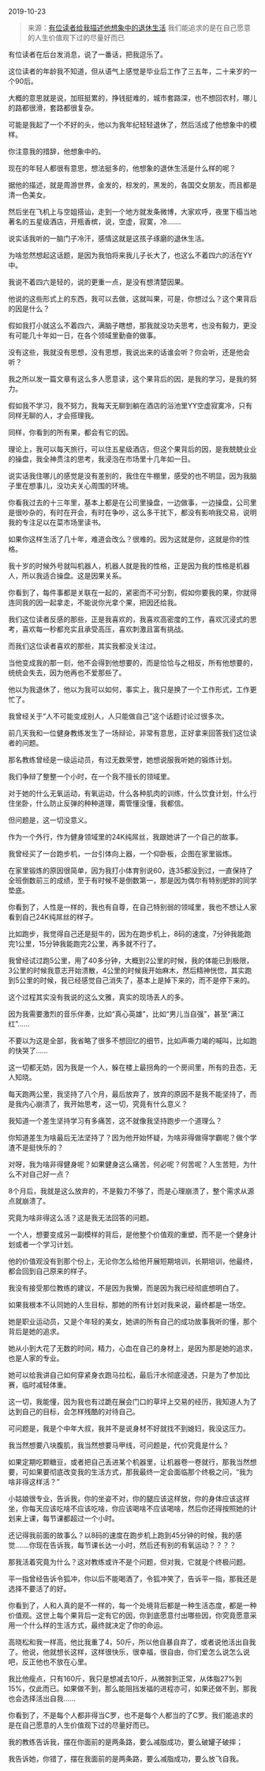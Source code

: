 2019-10-23

> 来源：[有位读者给我描述他想象中的退休生活](http://mp.weixin.qq.com/s?__biz=MzU0MjYwNDU2Mw==&mid=2247487475&idx=2&sn=dcff2a31130f7bd04ae86d67cb7b3698&chksm=fb19638fcc6eea99c5ca50868b04dfb000d7976210b18beb4aab5b68ba38dbc36ce4616b257f&scene=27#wechat_redirect)
> 我们能追求的是在自己愿意的人生价值观下过的尽量好而已

有位读者在后台发消息，说了一番话，把我逗乐了。

  

这位读者的年龄我不知道，但从语气上感觉是毕业后工作了三五年，二十来岁的一个90后。

  

大概的意思就是说，加班挺累的，挣钱挺难的，城市套路深，也不想回农村，哪儿的路都很滑，套路都很复杂。  

  

可能是我起了一个不好的头，他以为我年纪轻轻退休了，然后活成了他想象中的模样。  

  

你注意我的措辞，他想象中的。

  

现在的年轻人都很有意思，想法挺多的，他想象的退休生活是什么样的呢？  

  

据他的描述，就是周游世界，金发的，棕发的，黑发的，各国交女朋友，而且都是清一色美女。

  

然后坐在飞机上与空姐搭讪，走到一个地方就发条微博，大家欢呼，夜里下榻当地著名的五星级酒店，开瓶香槟，说，空虚，寂寞，冷.......

  

说实话我听的一脑门子冷汗，感情这就是这孩子琢磨的退休生活。  

  

为啥忽然想起这话题，是因为我怕将来我儿子长大了，也这么不着四六的活在YY中。  

  

我说不着四六是轻的，说的更重一点，是没有想清楚因果。  

  

他说的这些形式上的东西，我可以去做，这就叫果，可是，你想过么？这个果背后的因是什么？  

  

假如我打小就这么不着四六，满脑子瞎想，那我就没功夫思考，也没有毅力，更没有可能几十年如一日，在各个领域里勤奋的做事。  

  

没有这些，我就没有思想，没有思想，我说出来的话谁会听？你会听，还是他会听？

  

我之所以发一篇文章有这么多人愿意读，这个果背后的因，是我的学习，是我的努力。

  

假如我不学习，我不努力，我每天无聊到躺在酒店的浴池里YY空虚寂寞冷，只有同样无聊的人，才会搭理我。  

  

同样，你看到的所有果，都会有它的因。  

  

理论上，我可以每天旅行，可以住五星级酒店，但这个果背后的因，是我兢兢业业的操盘，我全神贯注的思考，我浸泡在市场里十几年如一日。  

  

说实话我住哪儿的感觉是没有差别的，我住在牛棚里，感受的也不明显，因为我脑子里在想事儿，没功夫关心周围的环境。  

  

你看我过去的十三年里，基本上都是在公司里操盘，一边做事，一边操盘，公司里是很吵杂的，有时在开会，有时在争吵，这么多干扰下，都没有影响我交易，说明我的专注足以在菜市场里读书。

  

如果你这样生活了几十年，难道会改么？很难的。因为这就是你，这就是你的性格。  

  

我十岁的时候外号就叫机器人，机器人就是我的性格，正是因为我的性格是机器人，所以我适合操盘。这是因果关系。

  

你看到了，每件事都是关联在一起的，紧密而不可分割，假如你要我的果，你就得连同我的因一起拿走，不能说你光拿个果，把因还给我。  

  

我们这位读者反感的那些，正是我喜欢的，我喜欢高密度的工作，喜欢沉浸式的思考，喜欢每一秒都充实且承受高压，喜欢刺激且富有挑战。  

  

而我们这位读者喜欢的那些，其实我都没关注过。  

  

当他变成我的那一刻，他不会得到他想要的，而是恰恰与之相反，所有他想要的，统统会失去，因为他再也不爱那些了。  

  

他以为我退休了，他以为我可以如何，事实上，我只是换了一个工作形式，工作更忙了。

  

我曾经关于“人不可能变成别人，人只能做自己”这个话题讨论过很多次。

  

前几天我和一位健身教练发生了一场辩论，非常有意思，正好拿来回答我们这位读者的问题。

  

那名教练曾经是一级运动员，有过无数荣誉，她想说服我听她的锻炼计划。  

  

我们争辩了整整一个小时，在一个我不擅长的领域里。  

  

对于她的什么无氧运动，有氧运动，什么各种肌肉的训练，什么饮食计划，什么行住坐卧，什么防止反弹的种种道理，甭管懂没懂，我都信。  

  

但问题是，这一切没意义。

  

作为一个外行，作为健身领域里的24K纯屌丝，我跟她讲了一个自己的故事。  

  

我曾经买了一台跑步机，一台引体向上器，一个仰卧板，企图在家里锻炼。

  

在家里锻炼的原因很简单，因为我打小体育别说60，连35都没到过，一直保持了全班倒数前三的成绩，至于有时候不是倒数第一，那是因为偶尔有特别肥胖的同学垫底。  

  

你看到了，人性是一样的，我也有自尊，在自己特别弱的领域里，我也不想让人家看到自己24K纯屌丝的样子。  

  

比如跑步，我觉得自己还是挺牛的，因为在跑步机上，8码的速度，7分钟我能跑完1公里，15分钟我能跑完2公里，再多就不行了。  

  

我曾经试过跑5公里，用了40多分钟，大概到2公里的时候，我的体能已到极限，3公里的时候我意志开始溃散，4公里的时候我开始麻木，然后精神恍惚，其实跑到5公里的时候，我已经感觉自己消失了，基本上是掉下来的，而不是停下来的。

  

这个过程其实没有我说的这么文雅，真实的现场丢人的多。  

  

因为我需要激烈的音乐伴奏，比如“真心英雄”，比如“男儿当自强”，甚至“满江红”......

  

不要以为这是全部，我省略了很多不想回忆的细节，比如声嘶力竭的喊叫，比如跑的快哭了......  

  

这一切都无妨，因为我是一个人，躲在楼上最拐角的一个房间里，所有的丑态，无人知晓。  

  

每天跑两公里，我坚持了八个月，最后放弃了，放弃的原因不是我不能坚持了，而是我内心崩溃了，我开始思考，这一切，究竟有什么意义？

  

我知道一个差生坚持学习有多痛苦，这不就像我坚持跑步一个道理么？  

  

你知道差生为啥最后无法坚持了？因为他开始怀疑，为啥非得做得学霸呢？做个学渣不是挺快乐的？  

  

对呀，我为啥非得健身呢？如果健身这么痛苦，何必呢？何苦呢？人生苦短，为什么不对自己好一点？

  

8个月后，我就是这么放弃的，不是毅力不够了，而是心理崩溃了，整个需求从源点就崩溃了。  

  

究竟为啥非得这么活？这是我无法回答的问题。

  

一个人，想要变成另一副模样的背后，是他整个价值观的重塑，而不是一个健身计划或者一个学习计划。  

  

他的价值观没有到那个份上，无论你怎么给他开展短期培训，长期培训，他最终，都会回到自己原来的样子。

  

我没有接受那位教练的建议，不是因为我懒，而是因为我已经彻底想明白了。  

  

如果我根本不认同她的人生目标，那她的所有计划对我来说，最终都是一场空。

  

她是职业运动员，又是个年轻的美女，她讲的所有自己的成功故事我听的懂，那个背后是她的追求。  

  

她从小到大花了无数的时间，精力，心血在自己的身材上，是因为那是她的追求，也是人家的专业。  

  

她可以给我讲自己如何穿紧身衣跑马拉松，最后汗水彻底浸透，只是为了参加比赛，临时减轻体重。

  

这一切，我能懂，因为我也有过跪在展会门口的草坪上交易的经历，我知道人为了达到自己的目标，会怎样残酷的对待自己。  

  

可问题是，我是个中年大叔，我并不是说身材不好就找不到媳妇，我没这压力。

  

我当然想要八块腹肌，我当然想要马甲线，可问题是，代价究竟是什么？  

  

如果定期吃颗糖豆，或者把自己丢进某个机器里，让机器卷一卷就行，那我当然想要，可如果要彻底改变我的生活方式，那我最终一定会面临那个终极之问，“我为啥非得这样活？”

  

小姑娘很专业，告诉我，你的坐姿不对，你的腿应该这样放，你的身体应该这样坐，你每天应该吃啥不应该吃啥，你应该喝啥不应该喝啥，然后你还得按照她的计划来上课，每节课都超过一个小时。  

  

还记得我前面的故事么？以8码的速度在跑步机上跑到45分钟的时候，我的感觉.......你现在告诉我，每节课长达一小时，然后还有别的有氧运动？？？？

  

那我活着究竟为什么？这对教练或许不是个问题，但对我，它就是个终极问题。  

  

平一指曾经告诉令狐冲，你以后不能喝酒了，令狐冲笑了，告诉平一指，那我还是选择不要活了的好。  

  

你看到了，人和人真的是不一样的，每一个处境背后都是一种生活态度，都是一种价值观。这世上每个果背后一定有它的因，你到底愿意付出哪些因，你究竟愿意采用一个什么样的生活方式，最终就决定了你的命运。  

  

高晓松和我一样高，他比我重了4，50斤，所以他自暴自弃了，或者说他活出自我了。他说，他就想长这样，这样很快乐，很幸福，很自由，你们爱怎么说怎么说吧，反正他也不放在心里。  

  

我比他瘦点，只有160斤，我只是想减去10斤，从微胖到正常，从体脂27%到15%，仅此而已。如果做不到，那么能阻挡发福的进程亦可，如果还做不到，那我也会选择活出自我......  

  

你看到了，不是每个人都非得当C罗，也不是每个人都当的了C罗。我们能追求的是在自己愿意的人生价值观下过的尽量好而已。  

  

我的教练告诉我，摆在你面前的是两条路，要么减脂成功，要么破罐子破摔；

  

我告诉她，你错了，摆在我面前的是两条路，要么减脂成功，要么放飞自我。

